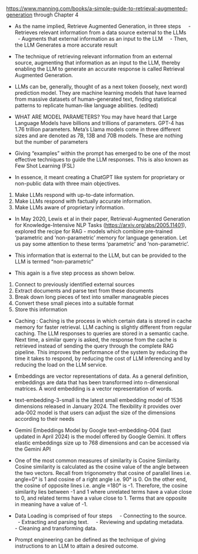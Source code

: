 https://www.manning.com/books/a-simple-guide-to-retrieval-augmented-generation
through Chapter 4

- As the name implied, Retrieve Augmented Generation, in three steps
    - Retrieves relevant information from a data source external to the LLMs
    - Augments that external information as an input to the LLM
    - Then, the LLM Generates a more accurate result

- The technique of retrieving relevant information from an external source, augmenting that information as an input to the LLM, thereby enabling the LLM to generate an accurate response is called Retrieval Augmented Generation.

- LLMs can be, generally, thought of as a next token (loosely, next word) prediction model. They are machine learning models that have learned from massive datasets of human-generated text, finding statistical patterns to replicate human-like language abilities. (edited)

- WHAT ARE MODEL PARAMETERS? You may have heard that Large Language Models have billions and trillions of parameters. GPT-4 has 1.76 trillion parameters. Meta’s Llama models come in three different sizes and are denoted as 7B, 13B and 70B models. These are nothing but the number of parameters

- Giving “examples” within the prompt has emerged to be one of the most effective techniques to guide the LLM responses. This is also known as Few Shot Learning (FSL)

- In essence, it meant creating a ChatGPT like system for proprietary or non-public data with three main objectives.
1. Make LLMs respond with up-to-date information.
2. Make LLMs respond with factually accurate information.
3. Make LLMs aware of proprietary information.

- In May 2020, Lewis et al in their paper, Retrieval-Augmented Generation for Knowledge-Intensive NLP Tasks (https://arxiv.org/abs/2005.11401), explored the recipe for RAG - models which combine pre-trained ‘parametric and ‘non-parametric’ memory for language generation. Let us pay some attention to these terms ‘parametric’ and ‘non-parametric’.

- This information that is external to the LLM, but can be provided to the LLM is termed “non-parametric”

- This again is a five step process as shown below.
1. Connect to previously identified external sources
2. Extract documents and parse text from these documents
3. Break down long pieces of text into smaller manageable pieces
4. Convert these small pieces into a suitable format
5. Store this information

- Caching : Caching is the process in which certain data is stored in cache memory for faster retrieval. LLM caching is slightly different from regular caching. The LLM responses to queries are stored in a semantic cache. Next time, a similar query is asked, the response from the cache is retrieved instead of sending the query through the complete RAG pipeline. This improves the performance of the system by reducing the time it takes to respond, by reducing the cost of LLM inferencing and by reducing the load on the LLM service.

- Embeddings are vector representations of data. As a general definition, embeddings are data that has been transformed into n-dimensional matrices. A word embedding is a vector representation of words.

- text-embedding-3-small is the latest small embedding model of 1536 dimensions released in January 2024. The flexibility it provides over ada-002 model is that users can adjust the size of the dimensions according to their needs

- Gemini Embeddings Model by Google text-embedding-004 (last updated in April 2024) is the model offered by Google Gemini. It offers elastic embeddings size up to 768 dimensions and can be accessed via the Gemini API

- One of the most common measures of similarity is Cosine Similarity. Cosine similarity is calculated as the cosine value of the angle between the two vectors. Recall from trigonometry that cosine of parallel lines i.e. angle=0° is 1 and cosine of a right angle i.e. 90° is 0. On the other end, the cosine of opposite lines i.e. angle =180° is -1. Therefore, the cosine similarity lies between -1 and 1 where unrelated terms have a value close to 0, and related terms have a value close to 1. Terms that are opposite in meaning have a value of -1.

- Data Loading is comprised of four steps
    - Connecting to the source.
    - Extracting and parsing text.
    - Reviewing and updating metadata.
    - Cleaning and transforming data.

- Prompt engineering can be defined as the technique of giving instructions to an LLM to attain a desired outcome.